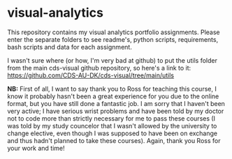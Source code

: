 # visual-analytics
This repository contains my visual analytics portfolio assignments. Please enter the separate folders to see readme's, python scripts, requirements, bash scripts and data for each assignment.

I wasn't sure where (or how, I'm very bad at github) to put the utils folder from the main cds-visual github repository, so here's a link to it: https://github.com/CDS-AU-DK/cds-visual/tree/main/utils 

**NB:**
First of all, I want to say thank you to Ross for teaching this course, I know it probably hasn't been a great experience for you due to the online format, but you have still done a fantastic job. I am sorry that I haven't been very active; I have serious wrist problems and have been told by my doctor not to code more than strictly necessary for me to pass these courses (I was told by my study councelor that I wasn't allowed by the university to change elective, even though I was supposed to have been on exchange and thus hadn't planned to take these courses). Again, thank you Ross for your work and time!
